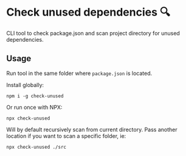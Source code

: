 # Check unused dependencies 🔍

CLI tool to check package.json and scan project directory for unused dependencies.

## Usage

Run tool in the same folder where `package.json` is located.

Install globally:

```
npm i -g check-unused
```

Or run once with NPX:

```
npx check-unused
```

Will by default recursively scan from current directory. Pass another location if you want to scan a specific folder, ie:

```
npx check-unused ./src
```
